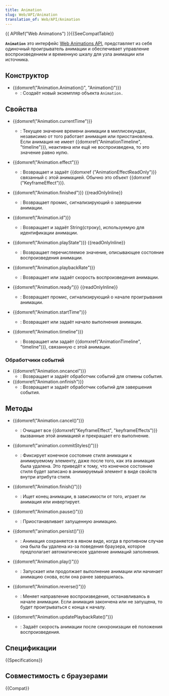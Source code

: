 ```yaml
---
title: Animation
slug: Web/API/Animation
translation_of: Web/API/Animation
---
```

{{ APIRef("Web Animations") }}{{SeeCompatTable}}

**`Animation`** это интерфейс [Web Animations API](/ru/docs/Web/API/Web_Animations_API), представляет из себя одиночный проигрыватель анимации и обеспечивает управление воспроизведением и временную шкалу для узла анимации или источника.

## Конструктор

- {{domxref("Animation.Animation()", "Animation()")}}
  - : Создаёт новый экземпляр объекта `Animation.`

## Свойства

- {{domxref("Animation.currentTime")}}
  - : Текущее значение времени анимации в миллисекундах, независимо от того работает анимация или приостановлена. Если анимация не имеет {{domxref("AnimationTimeline", "timeline")}}, неактивна или ещё не воспроизведена, то это значение равно нулю.

- {{domxref("Animation.effect")}}
  - : Возвращает и задаёт {{domxref ("AnimationEffectReadOnly")}} связанный с этой анимацией. Обычно это объект {{domxref ("KeyframeEffect")}}.
- {{domxref("Animation.finished")}} {{readOnlyInline}}
  - : Возвращает промис, сигнализирующий о завершении анимации.

- {{domxref("Animation.id")}}
  - : Возвращает и задаёт String(строку), используемую для идентификации анимации.
- {{domxref("Animation.playState")}} {{readOnlyInline}}
  - : Возвращает перечисляемое значение, описывающее состояние воспроизведения анимации.

- {{domxref("Animation.playbackRate")}}
  - : Возвращает или задаёт скорость воспроизведения анимации.

- {{domxref("Animation.ready")}} {{readOnlyInline}}
  - : Возвращает промис, сигнализирующий о начале проигрывания анимации.

- {{domxref("Animation.startTime")}}
  - : Возвращает или задаёт начало выполнения анимации.

- {{domxref("Animation.timeline")}}
  - : Возвращает или задаёт {{domxref("AnimationTimeline", "timeline")}}, связанную с этой анимации.

### Обработчики событий

- {{domxref("Animation.oncancel")}}
  - : Возвращает и задаёт обработчик событий для отмены события.
- {{domxref("Animation.onfinish")}}
  - : Возвращает и задаёт обработчик событий для завершения события.

## Методы

- {{domxref("Animation.cancel()")}}
  - : Очищает все {{domxref("KeyframeEffect", "keyframeEffects")}} вызванные этой анимацией и прекращает его выполнение.
- {{domxref("animation.commitStyles()")}}
  - : Фиксирует конечное состояние стиля анимации к анимируемому элементу, даже после того, как эта анимация была удалена. Это приведёт к тому, что конечное состояние стиля будет записано в анимируемый элемент в виде свойств внутри атрибута стиля.

- {{domxref("Animation.finish()")}}
  - : Ищет конец анимации, в зависимости от того, играет ли анимация или инвертирует.

- {{domxref("Animation.pause()")}}
  - : Приостанавливает запущенную анимацию.
- {{domxref("animation.persist()")}}
  - : Анимация сохраняется в явном виде, когда в противном случае она была бы удалена из-за поведения браузера, которое предполагает автоматическое удаление анимаций заполнения.

- {{domxref("Animation.play()")}}
  - : Запускает или продолжает выполнение анимации или начинает анимацию снова, если она ранее завершилась.

- {{domxref("Animation.reverse()")}}
  - : Меняет направление воспроизведения, останавливаясь в начале анимации. Если анимация закончена или не запущена, то будет проигрываться с конца к началу.
- {{domxref("Animation.updatePlaybackRate()")}}
  - : Задаёт скорость анимации после синхронизации её положения воспроизведения.

## Спецификации

{{Specifications}}

## Совместимость с браузерами

{{Compat}}
